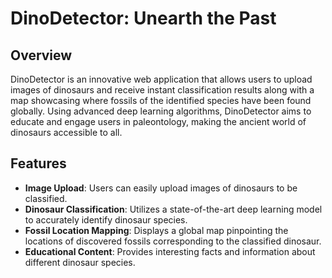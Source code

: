 # DinoDetector: Unearth the Past

## Overview
DinoDetector is an innovative web application that allows users to upload images of dinosaurs and receive instant classification results along with a map showcasing where fossils of the identified species have been found globally. Using advanced deep learning algorithms, DinoDetector aims to educate and engage users in paleontology, making the ancient world of dinosaurs accessible to all.

## Features
- **Image Upload**: Users can easily upload images of dinosaurs to be classified.
- **Dinosaur Classification**: Utilizes a state-of-the-art deep learning model to accurately identify dinosaur species.
- **Fossil Location Mapping**: Displays a global map pinpointing the locations of discovered fossils corresponding to the classified dinosaur.
- **Educational Content**: Provides interesting facts and information about different dinosaur species.
